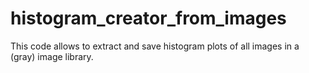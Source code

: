 # histogram_creator_from_images
This code allows to extract and save histogram plots of all images in a (gray) image library.
